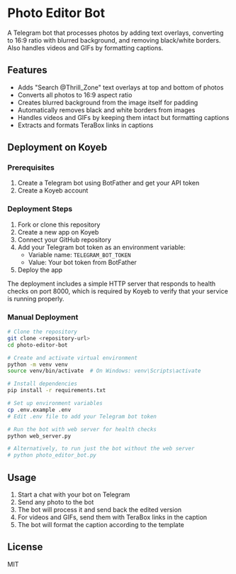 # Photo Editor Bot

A Telegram bot that processes photos by adding text overlays, converting to 16:9 ratio with blurred background, and removing black/white borders. Also handles videos and GIFs by formatting captions.

## Features

- Adds "Search @Thrill_Zone" text overlays at top and bottom of photos
- Converts all photos to 16:9 aspect ratio
- Creates blurred background from the image itself for padding
- Automatically removes black and white borders from images
- Handles videos and GIFs by keeping them intact but formatting captions
- Extracts and formats TeraBox links in captions

## Deployment on Koyeb

### Prerequisites

1. Create a Telegram bot using BotFather and get your API token
2. Create a Koyeb account

### Deployment Steps

1. Fork or clone this repository
2. Create a new app on Koyeb
3. Connect your GitHub repository
4. Add your Telegram bot token as an environment variable:
   - Variable name: `TELEGRAM_BOT_TOKEN`
   - Value: Your bot token from BotFather
5. Deploy the app

The deployment includes a simple HTTP server that responds to health checks on port 8000, which is required by Koyeb to verify that your service is running properly.

### Manual Deployment

```bash
# Clone the repository
git clone <repository-url>
cd photo-editor-bot

# Create and activate virtual environment
python -m venv venv
source venv/bin/activate  # On Windows: venv\Scripts\activate

# Install dependencies
pip install -r requirements.txt

# Set up environment variables
cp .env.example .env
# Edit .env file to add your Telegram bot token

# Run the bot with web server for health checks
python web_server.py

# Alternatively, to run just the bot without the web server
# python photo_editor_bot.py
```

## Usage

1. Start a chat with your bot on Telegram
2. Send any photo to the bot
3. The bot will process it and send back the edited version
4. For videos and GIFs, send them with TeraBox links in the caption
5. The bot will format the caption according to the template

## License

MIT 
